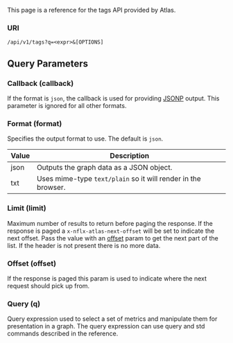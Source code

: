 This page is a reference for the tags API provided by Atlas.

### URI

`/api/v1/tags?q=<expr>&[OPTIONS]`

## Query Parameters

### Callback (callback)

If the format is `json`, the callback is used for providing
[JSONP](http://en.wikipedia.org/wiki/JSONP) output. This parameter is
ignored for all other formats.

### Format (format)

Specifies the output format to use. The default is `json`.

|Value|Description|
|-----|-----------|
|json | Outputs the graph data as a JSON object.|
|txt | Uses mime-type <code>text/plain</code> so it will render in the browser.|

### Limit (limit)

Maximum number of results to return before paging the response. If the response is paged
a `x-nflx-atlas-next-offset` will be set to indicate the next offset. Pass the value with an
[offset](#offset-offset) param to get the next part of the list. If the header is not present
there is no more data.

### Offset (offset)

If the response is paged this param is used to indicate where the next request should pick up from.

### Query (q)

Query expression used to select a set of metrics and manipulate them for
presentation in a graph. The query expression can use query
and std commands described in the reference.

